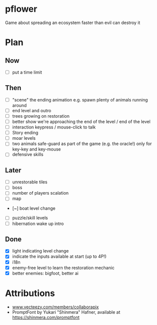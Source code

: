 # pflower
Game about spreading an ecosystem faster than evil can destroy it

# Plan

## Now

- [ ] put a time limit

## Then

- [ ] "scene" the ending animation e.g. spawn plenty of animals running around
- [ ] end level and outro
- [ ] trees growing on restoration
- [ ] better show we're approaching the end of the level / end of the level
- [ ] interaction keypress / mouse-click to talk
- [ ] Story ending
- [ ] moar levels
- [ ] two animals safe-guard as part of the game (e.g. the oracle!) only for key-key and key-mouse
- [ ] defensive skills

## Later

- [ ] unrestorable tiles
- [ ] boss
- [ ] number of players scalation
- [ ] map
- [~] boat level change
- [ ] puzzle/skill levels
- [ ] hibernation wake up intro

## Done

- [x] light indicating level change
- [x] indicate the inputs available at start (up to 4P!)
- [x] i18n
- [x] enemy-free level to learn the restoration mechanic
- [x] better enemies: bigfoot, better ai

# Attributions

- www.vecteezy.com/members/collaborapix
- PromptFont by Yukari "Shinmera" Hafner, available at https://shinmera.com/promptfont
